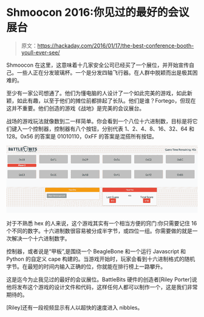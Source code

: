 # Shmoocon 2016:你见过的最好的会议展台

> 原文：<https://hackaday.com/2016/01/17/the-best-conference-booth-youll-ever-see/>

Shmoocon 在这里，这意味着十几家安全公司已经买了一个展位，并开始宣传自己。一些人正在分发玻璃杯。一个是分发四轴飞行器。在人群中脱颖而出是极其困难的。

至少有一家公司想通了。他们为懂电脑的人设计了一个如此完美的游戏，如此新颖，如此有趣，以至于他们的摊位前都排起了长队。他们是谁？Fortego，但现在这并不重要。他们创造的游戏《战地》是完美的会议展台。

战场的游戏玩法就像数到二一样简单。你会看到一个八位十六进制数，目标是将它们键入一个控制器，控制器有八个按钮，分别代表 1、2、4、8、16、32、64 和 128。0x56 的答案是 01010110，0xFF 的答案是混搭所有按钮。

![BattleBits Screenshot](img/b0973cc89efb92c4487a8478c0530c0b.png)

对于不熟悉 hex 的人来说，这个游戏其实有一个相当方便的窍门:你只需要记住 16 个不同的数字。十六进制数很容易被分成半字节，或四位一组。你需要做的就是一次解决一个十六进制数字。

控制器，或者说是“甲板”,是围绕一个 BeagleBone 和一个运行 Javascript 和 Python 的自定义 cape 构建的。当游戏开始时，玩家会看到十六进制格式的随机字节。在最短的时间内输入正确的位，你就能在排行榜上一路攀升。

这是迄今为止我见过的最好的会议展位。BattleBits 硬件的创造者[Riley Porter]说他将发布这个游戏的设计文件和代码，这样任何人都可以制作一个，这是我们非常期待的。

[Riley]还有一段视频显示有人以超快的速度进入 nibbles。